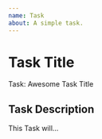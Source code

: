 ```yaml
---
name: Task
about: A simple task.
---
```


<!-- Issue title should mirror the Task Title. -->

# Task Title

Task: Awesome Task Title

## Task Description

This Task will...
